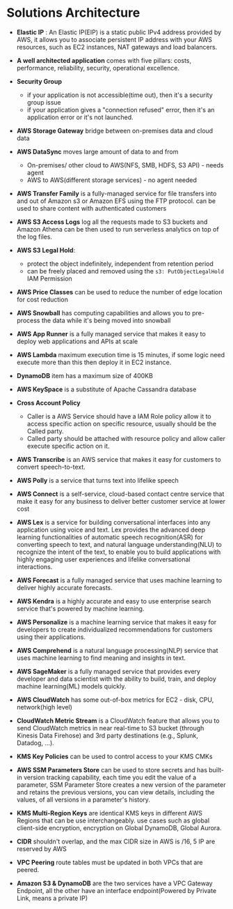 # Solutions Architecture

- **Elastic IP** : An Elastic IP(EIP) is a static public IPv4 address provided by AWS,  it allows you to associate persistent IP address with your AWS resources, such as EC2 instances, NAT gateways and load balancers.
- **A well architected application** comes with five pillars: costs, performance, reliability, security, operational excellence.
- **Security Group**
  - if your application is not accessible(time out), then it's a security group issue
  - if your application gives a "connection refused" error, then it's an application error or it's not launched.
- **AWS Storage Gateway** bridge between on-premises data and cloud data
- **AWS DataSync** moves large amount of data to and from
  - On-premises/ other cloud to AWS(NFS, SMB, HDFS, S3 API) - needs agent
  - AWS to AWS(different storage services) - no agent needed
- **AWS Transfer Family** is a fully-managed service for file transfers into and out of Amazon s3 or Amazon EFS using the FTP protocol. can be used to share content with authenticated customers 
- **AWS S3 Access Logs**  log all the requests made to S3 buckets and Amazon Athena can be then used to run serverless analytics on top of the log files.
- **AWS S3 Legal Hold**:
  - protect the object indefinitely, independent from retention period
  - can be freely placed and removed using the `s3: PutObjectLegalHold` IAM Permission
- **AWS Price Classes** can be used to reduce the number of edge location for cost reduction
- **AWS Snowball** has computing capabilities and allows you to pre-process the data while it's being moved into snowball
- **AWS App Runner** is a fully managed service that makes it easy to deploy web applications and APIs at scale
- **AWS Lambda** maximum execution time is 15 minutes, if some logic need execute more than this then deploy it in EC2 instance.
- **DynamoDB** item has a maximum size of 400KB
- **AWS KeySpace** is a substitute of Apache Cassandra database
- **Cross Account Policy** 
  - Caller is a AWS Service should have a IAM Role policy allow it to access specific action on specific resource, usually should be the Called party.
  - Called party should be attached with resource policy and allow caller execute specific action on it.

- **AWS Transcribe** is an AWS service that makes it easy for customers to convert speech-to-text. 
- **AWS Polly** is a service that turns text into lifelike speech
- **AWS Connect**  is a self-service, cloud-based contact centre service that make it easy for any business to deliver better customer service at lower cost
- **AWS Lex** is a service for building conversational interfaces into any application using voice and text. Lex provides the advanced deep learning functionalities of automatic speech recognition(ASR) for converting speech to text, and natural language understanding(NLU) to recognize the intent of the text, to enable you to build applications with highly engaging user experiences and lifelike conversational interactions.
- **AWS Forecast**  is a fully managed service that uses machine learning to deliver highly accurate forecasts.
- **AWS Kendra** is a highly accurate and easy to use enterprise search service that's powered by machine learning.
- **AWS Personalize** is a machine learning service that makes it easy for developers to create individualized recommendations for customers using their applications.
- **AWS Comprehend** is a natural language processing(NLP) service that uses machine learning to find meaning and insights in text.
- **AWS SageMaker** is a fully managed service that provides every developer and data scientist with the ability to build, train, and deploy machine learning(ML) models quickly.
- **AWS CloudWatch** has some out-of-box metrics for EC2 - disk, CPU, network(high level)
- **CloudWatch Metric Stream** is a CloudWatch feature that allows you to send CloudWatch metrics in near real-time to S3 bucket (through Kinesis Data Firehose) and 3rd party destinations (e.g., Splunk, Datadog, …).
- **KMS Key Policies** can be used to control access to your KMS CMKs
- **AWS SSM Parameters Store** can be used to store secrets and has built-in version tracking capability, each time you edit the value of a parameter, SSM Parameter Store creates a new version of the parameter and retains the previous versions, you can view details, including the values, of all versions in a parameter's history.
- **KMS Multi-Region Keys** are identical KMS keys in different AWS Regions that can be use interchangeably. use cases such as global client-side encryption, encryption on Global DynamoDB, Global Aurora.
- **CIDR** shouldn't overlap, and the max CIDR size in AWS is /16, 5 IP are reserved by AWS
- **VPC Peering** route tables must be updated in both VPCs that are peered.
- **Amazon S3 & DynamoDB** are the two services have a VPC Gateway Endpoint, all the other have an interface endpoint(Powered by Private Link,  means a private IP)

